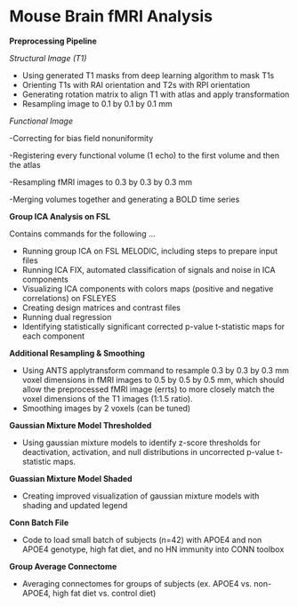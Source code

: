 # Mouse Brain fMRI Analysis

**Preprocessing Pipeline**

_Structural Image (T1)_

- Using generated T1 masks from deep learning algorithm to mask T1s
- Orienting T1s with RAI orientation and T2s with RPI orientation
- Generating rotation matrix to align T1 with atlas and apply transformation
- Resampling image to 0.1 by 0.1 by 0.1 mm
  
_Functional Image_

-Correcting for bias field nonuniformity

-Registering every functional volume (1 echo) to the first volume and then the atlas

-Resampling fMRI images to 0.3 by 0.3 by 0.3 mm

-Merging volumes together and generating a BOLD time series

**Group ICA Analysis on FSL**

Contains commands for the following ...
- Running group ICA on FSL MELODIC, including steps to prepare input files
- Running ICA FIX, automated classification of signals and noise in ICA components
- Visualizing ICA components with colors maps (positive and negative correlations) on FSLEYES
- Creating design matrices and contrast files
- Running dual regression
- Identifying statistically significant corrected p-value t-statistic maps for each component 

**Additional Resampling & Smoothing**
- Using ANTS applytransform command to resample 0.3 by 0.3 by 0.3 mm voxel dimensions in fMRI images to 0.5 by 0.5 by 0.5 mm, which should allow the preprocessed fMRI image (errts) to more closely match the voxel dimensions of the T1 images (1:1.5 ratio).
- Smoothing images by 2 voxels (can be tuned)

**Gaussian Mixture Model Thresholded**
- Using gaussian mixture models to identify z-score thresholds for deactivation, activation, and null distributions in uncorrected p-value t-statistic maps.

**Guassian Mixture Model Shaded**
- Creating improved visualization of gaussian mixture models with shading and updated legend

**Conn Batch File**
- Code to load small batch of subjects (n=42) with APOE4 and non APOE4 genotype, high fat diet, and no HN immunity into CONN toolbox

**Group Average Connectome**
- Averaging connectomes for groups of subjects (ex. APOE4 vs. non-APOE4, high fat diet vs. control diet)


  

